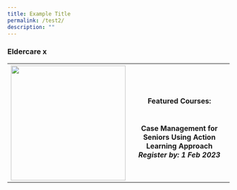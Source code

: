 ```yaml
---
title: Example Title
permalink: /test2/
description: ""
---
```

<table><tbody>
	<tr><h3><b>Eldercare x</b></h3>
	<th><img src="https://d33wubrfki0l68.cloudfront.net/e85eaca82bc23935d8f19586ce6f89f49020d0a2/e0cc2/images/website-grid.png" width="260" height="260"></th>  
		<th><h4>Featured Courses:</h4> <br><b>Case Management for Seniors Using Action Learning Approach</b><br><i>Register by: 1 Feb 2023</i></th>

</tr></tbody></table>